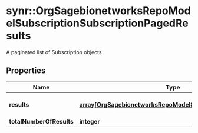 # synr::OrgSagebionetworksRepoModelSubscriptionSubscriptionPagedResults

A paginated list of Subscription objects

## Properties
Name | Type | Description | Notes
------------ | ------------- | ------------- | -------------
**results** | [**array[OrgSagebionetworksRepoModelSubscriptionSubscription]**](org.sagebionetworks.repo.model.subscription.Subscription.md) | The list of results for this page | [optional] 
**totalNumberOfResults** | **integer** |  | [optional] 


